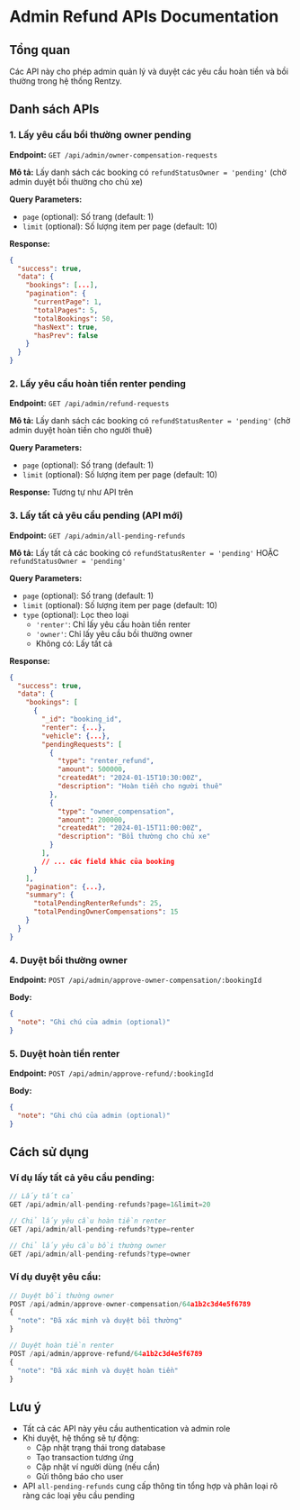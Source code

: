 # Admin Refund APIs Documentation

## Tổng quan
Các API này cho phép admin quản lý và duyệt các yêu cầu hoàn tiền và bồi thường trong hệ thống Rentzy.

## Danh sách APIs

### 1. Lấy yêu cầu bồi thường owner pending
**Endpoint:** `GET /api/admin/owner-compensation-requests`

**Mô tả:** Lấy danh sách các booking có `refundStatusOwner = 'pending'` (chờ admin duyệt bồi thường cho chủ xe)

**Query Parameters:**
- `page` (optional): Số trang (default: 1)
- `limit` (optional): Số lượng item per page (default: 10)

**Response:**
```json
{
  "success": true,
  "data": {
    "bookings": [...],
    "pagination": {
      "currentPage": 1,
      "totalPages": 5,
      "totalBookings": 50,
      "hasNext": true,
      "hasPrev": false
    }
  }
}
```

### 2. Lấy yêu cầu hoàn tiền renter pending
**Endpoint:** `GET /api/admin/refund-requests`

**Mô tả:** Lấy danh sách các booking có `refundStatusRenter = 'pending'` (chờ admin duyệt hoàn tiền cho người thuê)

**Query Parameters:**
- `page` (optional): Số trang (default: 1)
- `limit` (optional): Số lượng item per page (default: 10)

**Response:** Tương tự như API trên

### 3. Lấy tất cả yêu cầu pending (API mới)
**Endpoint:** `GET /api/admin/all-pending-refunds`

**Mô tả:** Lấy tất cả các booking có `refundStatusRenter = 'pending'` HOẶC `refundStatusOwner = 'pending'`

**Query Parameters:**
- `page` (optional): Số trang (default: 1)
- `limit` (optional): Số lượng item per page (default: 10)
- `type` (optional): Lọc theo loại
  - `'renter'`: Chỉ lấy yêu cầu hoàn tiền renter
  - `'owner'`: Chỉ lấy yêu cầu bồi thường owner
  - Không có: Lấy tất cả

**Response:**
```json
{
  "success": true,
  "data": {
    "bookings": [
      {
        "_id": "booking_id",
        "renter": {...},
        "vehicle": {...},
        "pendingRequests": [
          {
            "type": "renter_refund",
            "amount": 500000,
            "createdAt": "2024-01-15T10:30:00Z",
            "description": "Hoàn tiền cho người thuê"
          },
          {
            "type": "owner_compensation",
            "amount": 200000,
            "createdAt": "2024-01-15T11:00:00Z",
            "description": "Bồi thường cho chủ xe"
          }
        ],
        // ... các field khác của booking
      }
    ],
    "pagination": {...},
    "summary": {
      "totalPendingRenterRefunds": 25,
      "totalPendingOwnerCompensations": 15
    }
  }
}
```

### 4. Duyệt bồi thường owner
**Endpoint:** `POST /api/admin/approve-owner-compensation/:bookingId`

**Body:**
```json
{
  "note": "Ghi chú của admin (optional)"
}
```

### 5. Duyệt hoàn tiền renter
**Endpoint:** `POST /api/admin/approve-refund/:bookingId`

**Body:**
```json
{
  "note": "Ghi chú của admin (optional)"
}
```

## Cách sử dụng

### Ví dụ lấy tất cả yêu cầu pending:
```javascript
// Lấy tất cả
GET /api/admin/all-pending-refunds?page=1&limit=20

// Chỉ lấy yêu cầu hoàn tiền renter
GET /api/admin/all-pending-refunds?type=renter

// Chỉ lấy yêu cầu bồi thường owner
GET /api/admin/all-pending-refunds?type=owner
```

### Ví dụ duyệt yêu cầu:
```javascript
// Duyệt bồi thường owner
POST /api/admin/approve-owner-compensation/64a1b2c3d4e5f6789
{
  "note": "Đã xác minh và duyệt bồi thường"
}

// Duyệt hoàn tiền renter
POST /api/admin/approve-refund/64a1b2c3d4e5f6789
{
  "note": "Đã xác minh và duyệt hoàn tiền"
}
```

## Lưu ý
- Tất cả các API này yêu cầu authentication và admin role
- Khi duyệt, hệ thống sẽ tự động:
  - Cập nhật trạng thái trong database
  - Tạo transaction tương ứng
  - Cập nhật ví người dùng (nếu cần)
  - Gửi thông báo cho user
- API `all-pending-refunds` cung cấp thông tin tổng hợp và phân loại rõ ràng các loại yêu cầu pending